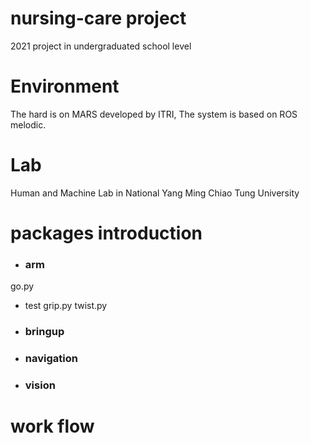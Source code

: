 # nursing-care project
2021 project in undergraduated school level

# Environment
The hard is on MARS developed by ITRI, The system is based on ROS melodic.


# Lab
Human and Machine Lab in National Yang Ming Chiao Tung University

# packages introduction
- ### arm
go.py
- test
grip.py
twist.py
- ### bringup
- ### navigation
- ### vision
# work flow

